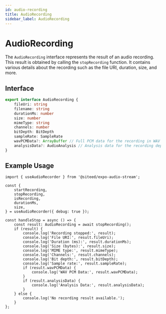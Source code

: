 ```yaml
---
id: audio-recording
title: AudioRecording
sidebar_label: AudioRecording
---
```


# AudioRecording

The `AudioRecording` interface represents the result of an audio recording. This result is obtained by calling the `stopRecording` function. It contains various details about the recording such as the file URI, duration, size, and more.

## Interface

```ts
export interface AudioRecording {
    fileUri: string
    filename: string
    durationMs: number
    size: number
    mimeType: string
    channels: number
    bitDepth: BitDepth
    sampleRate: SampleRate
    wavPCMData?: ArrayBuffer // Full PCM data for the recording in WAV format (only on web, for native use the fileUri)
    analysisData?: AudioAnalysis // Analysis data for the recording depending on enableProcessing flag
}
```

## Example Usage

```tsx
import { useAudioRecorder } from '@siteed/expo-audio-stream';

const {
    startRecording,
    stopRecording,
    isRecording,
    durationMs,
    size,
} = useAudioRecorder({ debug: true });

const handleStop = async () => {
    const result: AudioRecording = await stopRecording();
    if (result) {
        console.log('Recording stopped:', result);
        console.log('File URI:', result.fileUri);
        console.log('Duration (ms):', result.durationMs);
        console.log('Size (bytes):', result.size);
        console.log('MIME type:', result.mimeType);
        console.log('Channels:', result.channels);
        console.log('Bit depth:', result.bitDepth);
        console.log('Sample rate:', result.sampleRate);
        if (result.wavPCMData) {
            console.log('WAV PCM Data:', result.wavPCMData);
        }
        if (result.analysisData) {
            console.log('Analysis Data:', result.analysisData);
        }
    } else {
        console.log('No recording result available.');
    }
};
```